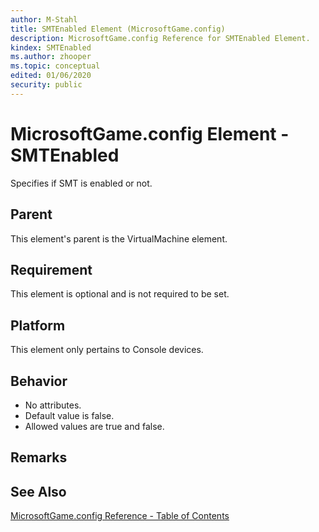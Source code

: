 ```yaml
---
author: M-Stahl
title: SMTEnabled Element (MicrosoftGame.config)
description: MicrosoftGame.config Reference for SMTEnabled Element.
kindex: SMTEnabled
ms.author: zhooper
ms.topic: conceptual
edited: 01/06/2020
security: public
---
```


# MicrosoftGame.config Element - SMTEnabled

Specifies if SMT is enabled or not.

## Parent
This element's parent is the VirtualMachine element.

## Requirement
This element is optional and is not required to be set. 

## Platform
This element only pertains to Console devices.

## Behavior
* No attributes.
* Default value is false.
* Allowed values are true and false.

## Remarks


## See Also
[MicrosoftGame.config Reference - Table of Contents](gc-microsoftgameconfig-toc.md)  